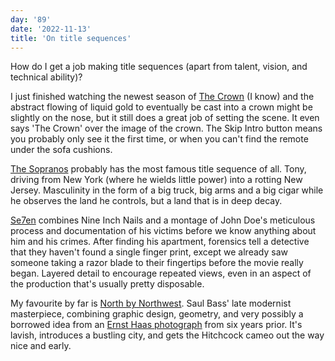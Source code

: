 ```yaml
---
day: '89'
date: '2022-11-13'
title: 'On title sequences'
---
```


How do I get a job making title sequences (apart from talent, vision, and technical ability)?

I just finished watching the newest season of [The Crown](https://youtu.be/yJdrrrIT8hQ) (I know) and the abstract flowing of liquid gold to eventually be cast into a crown might be slightly on the nose, but it still does a great job of setting the scene. It even says 'The Crown' over the image of the crown. The Skip Intro button means you probably only see it the first time, or when you can't find the remote under the sofa cushions.

[The Sopranos](https://youtu.be/mJpNmYeooQE) probably has the most famous title sequence of all. Tony, driving from New York (where he wields little power) into a rotting New Jersey. Masculinity in the form of a big truck, big arms and a big cigar while he observes the land he controls, but a land that is in deep decay.

[Se7en](https://youtu.be/-BJkDyCdw0c) combines Nine Inch Nails and a montage of John Doe's meticulous process and documentation of his victims before we know anything about him and his crimes. After finding his apartment, forensics tell a detective that they haven't found a single finger print, except we already saw someone taking a razor blade to their fingertips before the movie really began. Layered detail to encourage repeated views, even in an aspect of the production that's usually pretty disposable.

My favourite by far is [North by Northwest](https://youtu.be/1ON67uYwGaw). Saul Bass' late modernist masterpiece, combining graphic design, geometry, and very possibly a borrowed idea from an [Ernst Haas photograph](https://www.are.na/block/14404719) from six years prior. It's lavish, introduces a bustling city, and gets the Hitchcock cameo out the way nice and early.
